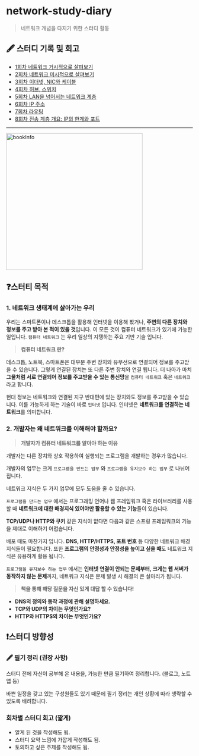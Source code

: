 # network-study-diary

> 네트워크 개념을 다지기 위한 스터디 활동

## 🖋️ 스터디 기록 및 회고

 - [1회차 네트워크 거시적으로 살펴보기](https://github.com/silberbullet/network-study-diary/blob/main/network_study/1_2_%EB%84%A4%ED%8A%B8%EC%9B%8C%ED%81%AC_%EA%B1%B0%EC%8B%9C%EC%A0%81%EC%9C%BC%EB%A1%9C_%EC%82%B4%ED%8E%B4%EB%B3%B4%EA%B8%B0.md)
 - [2회차 네트워크 미시적으로 살펴보기](https://github.com/silberbullet/network-study-diary/blob/main/network_study/1_3_%EB%84%A4%ED%8A%B8%EC%9B%8C%ED%81%AC_%EB%AF%B8%EC%8B%9C%EC%A0%81%EC%9C%BC%EB%A1%9C_%EC%82%B4%ED%8E%B4%EB%B3%B4%EA%B8%B0.md)
 - [3회차 이더넷, NIC와 케이블](https://github.com/silberbullet/network-study-diary/blob/main/network_study/2_1%EA%B3%BC_2_%EC%9D%B4%EB%8D%94%EB%84%B7_NIC%EC%99%80%EC%BC%80%EC%9D%B4%EB%B8%94.md)
 - [4회차 허브, 스위치](https://github.com/silberbullet/network-study-diary/blob/main/network_study/2_3%EA%B3%BC_4_%ED%97%88%EB%B8%8C_%EC%8A%A4%EC%9C%84%EC%B9%98.md)
 - [5회차 LAN을 넘어서는 네트워크 계층](https://github.com/silberbullet/network-study-diary/blob/main/network_study/3_1_LAN%EC%9D%84_%EB%84%98%EC%96%B4%EC%84%9C%EB%8A%94_%EB%84%A4%ED%8A%B8%EC%9B%8C%ED%81%AC_%EA%B3%84%EC%B8%B5.md)
 - [6회차 IP 주소](https://github.com/silberbullet/network-study-diary/blob/main/network_study/3_2_IP_%EC%A3%BC%EC%86%8C.md)
 - [7회차 라우팅]()
 - [8회차 전송 계층 개요: IP의 한계와 포트]()
---

<img width="368" alt="bookInfo" src="https://github.com/user-attachments/assets/30f20200-ca17-4f12-9558-ba877d9ffc17">


## ❓스터티 목적

### 1. 네트워크 생태계에 살아가는 우리

우리는 스마트폰이나 데스크톱을 활용해 인터넷을 이용해 봤거나, **주변의 다른 장치와 정보를 주고 받아 본 적이 있을 것**입니다. 이 모든 것이 컴퓨터 네트워크가 있기에 가능한 일입니다. `컴퓨터 네트워크` 는 우리 일상의 지탱하는 주요 기반 기술 입니다.

> **컴퓨터 네트워크 란?**

데스크톱, 노트북, 스마트폰은 대부분 주변 장치와 유무선으로 연결되어 정보를 주고받을 수 있습니다. 그렇게 연결된 장치는 또 다른 주변 장치와 연결 됩니다. 더 나아가 마치 **그물처럼 서로 연결되어 정보를 주고받을 수 있는 통신망**을 `컴퓨터 네트워크` 혹은 `네트워크` 라고 합니다.

현대 정보는 네트워크와 연결된 지구 반대편에 있는 장치와도 정보를 주고받을 수 있습니다. 이를 가능하게 하는 기술이 바로 `인터넷` 입니다. 인터넷은 **네트워크를 연결하는 네트워크**를 의미합니다.

### 2. 개발자는 왜 네트워크를 이해해야 할까요?

> **개발자가 컴퓨터 네트워크를 알아야 하는 이유**

개발자는 다른 장치와 상호 작용하여 실행되는 프로그램을 개발하는 경우가 많습니다.

개발자의 업무는 크게 `프로그램을 만드는 업무` 와 `프로그램을 유지보수 하는 업무` 로 나뉘어 집니다.

네트워크 지식은 두 가지 업무에 모두 도움을 줄 수 있습니다.

`프로그램을 만드는 업무` 에서는 프로그래밍 언어나 웹 프레임워크 혹은 라이브러리를 사용할 때 **네트워크에 대한 배경지식 있어야만 활용할 수 있는 기능**들이 있습니다.

**TCP/UDP나 HTTP와 쿠키** 같은 지식이 없다면 다음과 같은 스프링 프레임워크의 기능을 제대로 이해하기 어렵습니다.

배포 때도 마찬가지 입니다. **DNS, HTTP/HTTPS, 포트 번호** 등 다양한 네트워크 배경지식들이 필요합니다. 또한 **프로그램의 안정성과 안정성을 높이고 싶을 때**도 네트워크 지식은 유용하게 활용 됩니다.

`프로그램을 유지보수 하는 업무` 에서는 **인터넷 연결이 안되는 문제부터, 크게는 웹 서버가 동작하지 않는 문제**까지, 네트워크 지식은 문제 발생 시 해결의 큰 실마리가 됩니다.

> **책을 통해 해당 질문을 자신 있게 대답 할 수 있습니다!**

- **DNS의 정의와 동작 과정에 관해 설명하세요.**
- **TCP와 UDP의 차이는 무엇인가요?**
- **HTTP와 HTTPS의 차이는 무엇인가요?**

## ❗스터디 방향성

### 🖋️ 필기 정리 (권장 사항)

스터디 전에 자신이 공부해 온 내용을, 가능한 만큼 필기하여 정리합니다. (블로그, 노트앱 등)

바쁜 일정을 갖고 있는 구성원들도 있기 때문에 필기 정리는 개인 상황에 따라 생략할 수 있도록 배려합니다.

### 회차별 스터디 회고 (짧게)

- 알게 된 것을 작성해도 됨.
- 스터디 요약 느낌에 가깝게 작성해도 됨.
- 토의하고 싶은 주제를 작성해도 됨.
